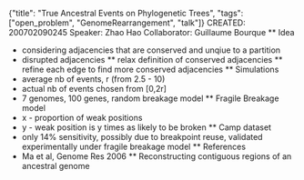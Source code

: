 {"title": "True Ancestral Events on Phylogenetic Trees", "tags": ["open_problem", "GenomeRearrangement", "talk"]}
CREATED: 200702090245
Speaker: Zhao Hao
Collaborator: Guillaume Bourque
** Idea
 * considering adjacencies that are conserved and unqiue to a partition
 * disrupted adjacencies
 ** relax definition of conserved adjacencies
 ** refine each edge to find more conserved adjacencies
** Simulations
 * average nb of events, r (from 2.5 - 10)
 * actual nb of events chosen from [0,2r]
 * 7 genomes, 100 genes, random breakage model
** Fragile Breakage model
 * x - proportion of weak positions
 * y - weak position is y times as likely to be broken
** Camp dataset
 * only 14% sensitivity, possibly due to breakpoint reuse, validated experimentally under fragile breakage model
** References
 * Ma et al, Genome Res 2006
 ** Reconstructing contiguous regions of an ancestral genome
